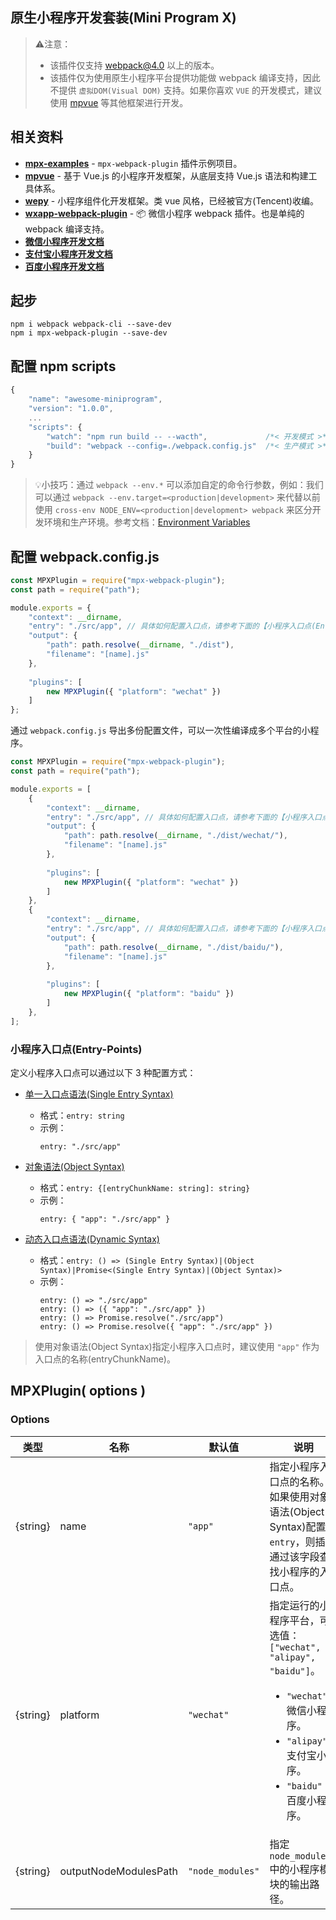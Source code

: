 原生小程序开发套装(Mini Program X)
-------------------------------

> ⚠️注意：
> - 该插件仅支持 webpack@4.0 以上的版本。
> - 该插件仅为使用原生小程序平台提供功能做 webpack 编译支持，因此不提供 `虚拟DOM(Visual DOM)` 支持。如果你喜欢 `VUE` 的开发模式，建议使用 [mpvue](https://github.com/Meituan-Dianping/mpvue) 等其他框架进行开发。

相关资料
-------
- [**mpx-examples**](./examples) - `mpx-webpack-plugin` 插件示例项目。
- [**mpvue**](https://github.com/Meituan-Dianping/mpvue) - 基于 Vue.js 的小程序开发框架，从底层支持 Vue.js 语法和构建工具体系。
- [**wepy**](https://github.com/Tencent/wepy) - 小程序组件化开发框架。类 vue 风格，已经被官方(Tencent)收编。
- [**wxapp-webpack-plugin**](https://github.com/Cap32/wxapp-webpack-plugin) - 📦 微信小程序 webpack 插件。也是单纯的 webpack 编译支持。
- [**微信小程序开发文档**](https://developers.weixin.qq.com/miniprogram/dev/framework/MINA.html)
- [**支付宝小程序开发文档**](https://docs.alipay.com/mini/framework/overview)
- [**百度小程序开发文档**](https://smartapp.baidu.com/docs/develop/tutorial/index/)

起步
----
```
npm i webpack webpack-cli --save-dev
npm i mpx-webpack-plugin --save-dev
```

配置 npm scripts
----------------
```js
{
    "name": "awesome-miniprogram",
    "version": "1.0.0",
    ...
    "scripts": {
        "watch": "npm run build -- --wacth",             /*< 开发模式 >*/
        "build": "webpack --config=./webpack.config.js"  /*< 生产模式 >*/
    }
}
```

> 💡小技巧：通过 `webpack --env.*` 可以添加自定的命令行参数，例如：我们可以通过 `webpack --env.target=<production|development>` 来代替以前使用 `cross-env NODE_ENV=<production|development> webpack` 来区分开发环境和生产环境。参考文档：[Environment Variables](https://webpack.js.org/guides/environment-variables/)

配置 webpack.config.js
---------------------
```js
const MPXPlugin = require("mpx-webpack-plugin");
const path = require("path");

module.exports = {
    "context": __dirname,
    "entry": "./src/app", // 具体如何配置入口点，请参考下面的【小程序入口点(Entry-Points)】。
    "output": {
        "path": path.resolve(__dirname, "./dist"),
        "filename": "[name].js"
    },
    
    "plugins": [
        new MPXPlugin({ "platform": "wechat" })
    ]
};
```

通过 `webpack.config.js` 导出多份配置文件，可以一次性编译成多个平台的小程序。

```js
const MPXPlugin = require("mpx-webpack-plugin");
const path = require("path");

module.exports = [
    {
        "context": __dirname,
        "entry": "./src/app", // 具体如何配置入口点，请参考下面的【小程序入口点(Entry-Points)】。
        "output": {
            "path": path.resolve(__dirname, "./dist/wechat/"),
            "filename": "[name].js"
        },
        
        "plugins": [
            new MPXPlugin({ "platform": "wechat" })
        ]
    },
    {
        "context": __dirname,
        "entry": "./src/app", // 具体如何配置入口点，请参考下面的【小程序入口点(Entry-Points)】。
        "output": {
            "path": path.resolve(__dirname, "./dist/baidu/"),
            "filename": "[name].js"
        },
        
        "plugins": [
            new MPXPlugin({ "platform": "baidu" })
        ]
    },
];
```

### 小程序入口点(Entry-Points)
定义小程序入口点可以通过以下 3 种配置方式：

- [单一入口点语法(Single Entry Syntax)](https://webpack.js.org/concepts/entry-points/#single-entry-shorthand-syntax)
  - 格式：`entry: string`
  - 示例：
    ```
    entry: "./src/app"
    ```
  
- [对象语法(Object Syntax)](https://webpack.js.org/concepts/entry-points/#object-syntax)
  - 格式：`entry: {[entryChunkName: string]: string}`
  - 示例：
    ```
    entry: { "app": "./src/app" }
    ```
  
- [动态入口点语法(Dynamic Syntax)](https://webpack.js.org/configuration/entry-context/#dynamic-entry)
  - 格式：`entry: () => (Single Entry Syntax)|(Object Syntax)|Promise<(Single Entry Syntax)|(Object Syntax)>`
  - 示例：
    ```
    entry: () => "./src/app"
    entry: () => ({ "app": "./src/app" })
    entry: () => Promise.resolve("./src/app")
    entry: () => Promise.resolve({ "app": "./src/app" })
    ```
    
>使用对象语法(Object Syntax)指定小程序入口点时，建议使用 `"app"` 作为入口点的名称(entryChunkName)。
 
 MPXPlugin( options )
--------------------

### Options 

 类型      | 名称                  | 默认值            | 说明
----------|-----------------------|------------------|--------------------
 {string} | name                  | `"app"`          | 指定小程序入口点的名称。如果使用对象语法(Object Syntax)配置 `entry`，则插件通过该字段查找小程序的入口点。
 {string} | platform              | `"wechat"`       | 指定运行的小程序平台，可选值：`["wechat", "alipay", "baidu"]`。<ul><li>`"wechat"`：微信小程序。</li><li>`"alipay"`：支付宝小程序。</li><li>`"baidu"`：百度小程序。</li></ul>
 {string} | outputNodeModulesPath | `"node_modules"` | 指定 `node_modules` 中的小程序模块的输出路径。